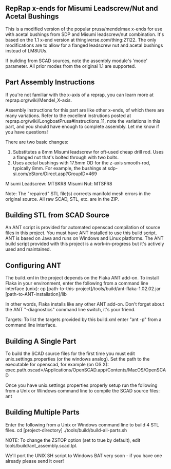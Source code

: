 RepRap x-ends for Misumi Leadscrew/Nut and Acetal Bushings
----------------------------------------------------------

This is a modified version of the popular prusa/mendelmax x-ends for use with acetal bushings from SDP and Misumi leadscrew/nut combination. It's based on the 1.1 x-end version at thingiverse.com/thing:21122. The only modifications are to allow for a flanged leadscrew nut and acetal bushings instead of LM8UUs.

If building from SCAD sources, note the assembly module's 'mode' parameter.  All prior modes from the original 1.1 are supported.


Part Assembly Instructions
--------------------------
If you're not familiar with the x-axis of a reprap, you can learn more at reprap.org/wiki/Mendel_X-axis.

Assembly instructions for this part are like other x-ends, of which there are many variations. Refer to the excellent instrutions posted at reprap.org/wiki/LongboatPrusa#Instructions_11, note the variations in this part, and you should have enough to complete assembly. Let me know if you have questions!

There are two basic changes:
1) Substitutes a 8mm Misumi leadscrew for oft-used cheap drill rod. Uses a flanged nut that's bolted through with two bolts.
2) Uses acetal bushings with 17.5mm OD for the z-axis smooth-rod, typically 8mm. For example, the bushings at sdp-si.com/eStore/Direct.asp?GroupID=469

Misumi Leadscrew: MTSKR8
Misumi Nut: MTSFR8


Note: The "repaired" STL file(s) corrects manifold mesh errors in the original source. All raw SCAD, STL, etc. are in the ZIP.


Building STL from SCAD Source
-----------------------------
An ANT script is provided for automated openscad compilation of source files in this project.  You must have ANT installed to use this build script.  ANT is based on Java and runs on Windows and Linux platforms.  The ANT build script provided with this project is a work-in-progress but it's actively used and maintained.

Configuring ANT
---------------
The build.xml in the project depends on the Flaka ANT add-on.  To install Flaka in your environment, enter the following from a command line interface (unix):
cp [path-to-this-project]/tools/build/ant-flaka-1.02.02.jar [path-to-ANT-installation]/lib

In other words, Flaka installs like any other ANT add-on.  Don't forget about the ANT "-diagnostics" command line switch, it's your friend.

Targets:
To list the targets provided by this build.xml enter "ant -p" from a command line interface.

Building A Single Part
----------------------
To build the SCAD source files for the first time you must edit unix.settings.properties (or the windows analog).  Set the path to the executable for openscad, for example (on OS X):
exec.path.oscad=/Applications/OpenSCAD.app/Contents/MacOS/OpenSCAD

Once you have unix.settings.properties properly setup run the following from a Unix or Windows command line to compile the SCAD source files:
ant

Building Multiple Parts
-----------------------
Enter the following from a Unix or Windows command line to build 4 STL files.
cd [project-directory]
./tools/build/build-all-parts.sh

NOTE: To change the ZSTOP option (set to true by default), edit tools/build/ant_assembly.scad.tpl.

We'll port the UNIX SH script to Windows BAT very soon - if you have one already please send it over!